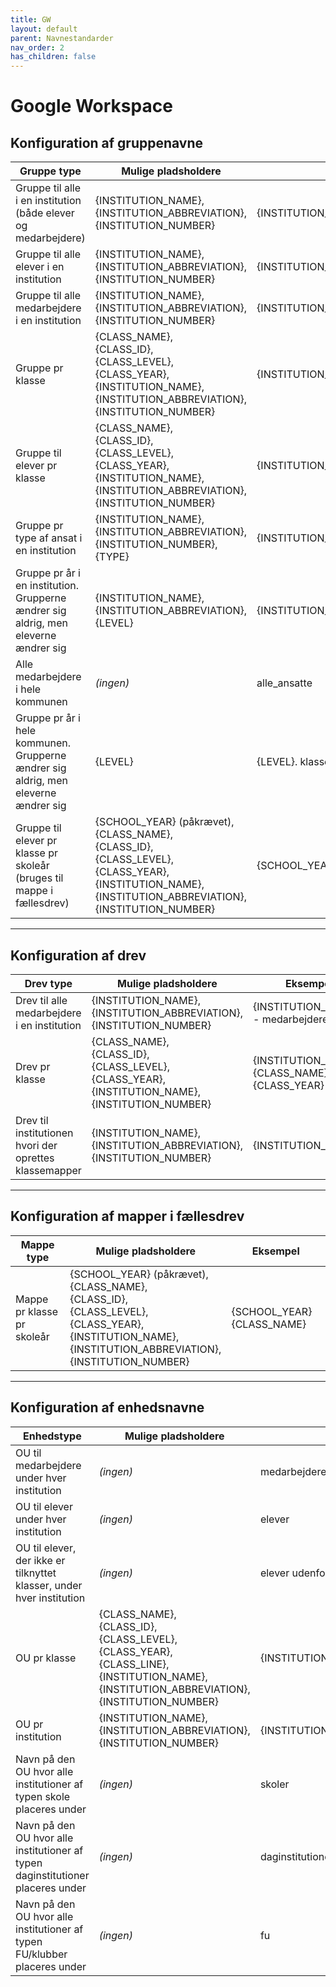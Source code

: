 ```yaml
---
title: GW
layout: default
parent: Navnestandarder
nav_order: 2
has_children: false
---
```

# Google Workspace

## Konfiguration af gruppenavne

| Gruppe type | Mulige pladsholdere | Eksempel |
| --- | --- | --- |
| Gruppe til alle i en institution (både elever og medarbejdere) | {INSTITUTION_NAME},<br>{INSTITUTION_ABBREVIATION},<br>{INSTITUTION_NUMBER} | {INSTITUTION_NAME}\_alle |
| Gruppe til alle elever i en institution | {INSTITUTION_NAME},<br>{INSTITUTION_ABBREVIATION},<br>{INSTITUTION_NUMBER} | {INSTITUTION_NAME}\_elever |
| Gruppe til alle medarbejdere i en institution | {INSTITUTION_NAME},<br>{INSTITUTION_ABBREVIATION},<br>{INSTITUTION_NUMBER} | {INSTITUTION_NAME}\_ansatte |
| Gruppe pr klasse | {CLASS_NAME},<br>{CLASS_ID},<br>{CLASS_LEVEL},<br>{CLASS_YEAR},<br>{INSTITUTION_NAME},<br>{INSTITUTION_ABBREVIATION},<br>{INSTITUTION_NUMBER} | {INSTITUTION_NAME}\_{CLASS_NAME}\_{CLASS_YEAR}\_alle |
| Gruppe til elever pr klasse | {CLASS_NAME},<br>{CLASS_ID},<br>{CLASS_LEVEL},<br>{CLASS_YEAR},<br>{INSTITUTION_NAME},<br>{INSTITUTION_ABBREVIATION},<br>{INSTITUTION_NUMBER} | {INSTITUTION_NAME}\_{CLASS_NAME}\_{CLASS_YEAR}\_elever |
| Gruppe pr type af ansat i en institution | {INSTITUTION_NAME},<br>{INSTITUTION_ABBREVIATION},<br>{INSTITUTION_NUMBER},<br>{TYPE} | {INSTITUTION_NAME}\_alle_{TYPE} |
| Gruppe pr år i en institution. Grupperne ændrer sig aldrig, men eleverne ændrer sig | {INSTITUTION_NAME},<br>{INSTITUTION_ABBREVIATION},<br>{LEVEL} | {INSTITUTION_NAME} {LEVEL}. klasse |
| Alle medarbejdere i hele kommunen | *(ingen)* | alle_ansatte |
| Gruppe pr år i hele kommunen. Grupperne ændrer sig aldrig, men eleverne ændrer sig | {LEVEL} | {LEVEL}. klasse |
| Gruppe til elever pr klasse pr skoleår (bruges til mappe i fællesdrev) | {SCHOOL_YEAR} (påkrævet),<br>{CLASS_NAME},<br>{CLASS_ID},<br>{CLASS_LEVEL},<br>{CLASS_YEAR},<br>{INSTITUTION_NAME},<br>{INSTITUTION_ABBREVIATION},<br>{INSTITUTION_NUMBER} | {SCHOOL_YEAR} {INSTITUTION_NAME} {CLASS_NAME} |

---

## Konfiguration af drev

| Drev type | Mulige pladsholdere | Eksempel |
| --- | --- | --- |
| Drev til alle medarbejdere i en institution | {INSTITUTION_NAME},<br>{INSTITUTION_ABBREVIATION},<br>{INSTITUTION_NUMBER} | {INSTITUTION_NAME} - medarbejdere |
| Drev pr klasse | {CLASS_NAME},<br>{CLASS_ID},<br>{CLASS_LEVEL},<br>{CLASS_YEAR},<br>{INSTITUTION_NAME},<br>{INSTITUTION_NUMBER} | {INSTITUTION_NAME}-{CLASS_NAME}-{CLASS_YEAR} - alle |
| Drev til institutionen hvori der oprettes klassemapper | {INSTITUTION_NAME},<br>{INSTITUTION_ABBREVIATION},<br>{INSTITUTION_NUMBER} | {INSTITUTION_NAME} |

---

## Konfiguration af mapper i fællesdrev

| Mappe type | Mulige pladsholdere | Eksempel |
| --- | --- | --- |
| Mappe pr klasse pr skoleår | {SCHOOL_YEAR} (påkrævet),<br>{CLASS_NAME},<br>{CLASS_ID},<br>{CLASS_LEVEL},<br>{CLASS_YEAR},<br>{INSTITUTION_NAME},<br>{INSTITUTION_ABBREVIATION},<br>{INSTITUTION_NUMBER} | {SCHOOL_YEAR} {CLASS_NAME} |

---

## Konfiguration af enhedsnavne

| Enhedstype | Mulige pladsholdere | Eksempel |
| --- | --- | --- |
| OU til medarbejdere under hver institution | *(ingen)* | medarbejdere |
| OU til elever under hver institution | *(ingen)* | elever |
| OU til elever, der ikke er tilknyttet klasser, under hver institution | *(ingen)* | elever udenfor grupper |
| OU pr klasse | {CLASS_NAME},<br>{CLASS_ID},<br>{CLASS_LEVEL},<br>{CLASS_YEAR},<br>{CLASS_LINE},<br>{INSTITUTION_NAME},<br>{INSTITUTION_ABBREVIATION},<br>{INSTITUTION_NUMBER} | {INSTITUTION_NAME}\_{CLASS_YEAR}\_{CLASS_LINE} |
| OU pr institution | {INSTITUTION_NAME},<br>{INSTITUTION_ABBREVIATION},<br>{INSTITUTION_NUMBER} | {INSTITUTION_NAME} ({INSTITUTION_NUMBER}) |
| Navn på den OU hvor alle institutioner af typen skole placeres under | *(ingen)* | skoler |
| Navn på den OU hvor alle institutioner af typen daginstitutioner placeres under | *(ingen)* | daginstitutioner |
| Navn på den OU hvor alle institutioner af typen FU/klubber placeres under | *(ingen)* | fu |
